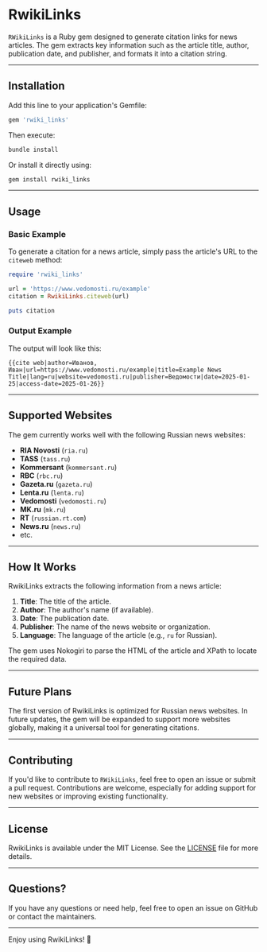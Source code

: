 # RwikiLinks

`RWikiLinks` is a Ruby gem designed to generate citation links for news articles. The gem extracts key information such as the article title, author, publication date, and publisher, and formats it into a citation string.

---

## Installation

Add this line to your application's Gemfile:

```ruby
gem 'rwiki_links'
```

Then execute:

```bash
bundle install
```

Or install it directly using:

```bash
gem install rwiki_links
```

---

## Usage

### Basic Example

To generate a citation for a news article, simply pass the article's URL to the `citeweb` method:

```ruby
require 'rwiki_links'

url = 'https://www.vedomosti.ru/example'
citation = RwikiLinks.citeweb(url)

puts citation
```

### Output Example

The output will look like this:

```plaintext
{{cite web|author=Иванов, Иван|url=https://www.vedomosti.ru/example|title=Example News Title|lang=ru|website=vedomosti.ru|publisher=Ведомости|date=2025-01-25|access-date=2025-01-26}}
```

---

## Supported Websites

The gem currently works well with the following Russian news websites:

- **RIA Novosti** (`ria.ru`)
- **TASS** (`tass.ru`)
- **Kommersant** (`kommersant.ru`)
- **RBC** (`rbc.ru`)
- **Gazeta.ru** (`gazeta.ru`)
- **Lenta.ru** (`lenta.ru`)
- **Vedomosti** (`vedomosti.ru`)
- **MK.ru** (`mk.ru`)
- **RT** (`russian.rt.com`)
- **News.ru** (`news.ru`)
- etc.

---

## How It Works

RwikiLinks extracts the following information from a news article:

1. **Title**: The title of the article.
2. **Author**: The author's name (if available).
3. **Date**: The publication date.
4. **Publisher**: The name of the news website or organization.
5. **Language**: The language of the article (e.g., `ru` for Russian).

The gem uses Nokogiri to parse the HTML of the article and XPath to locate the required data.

---

## Future Plans

The first version of RwikiLinks is optimized for Russian news websites. In future updates, the gem will be expanded to support more websites globally, making it a universal tool for generating citations.

---

## Contributing

If you'd like to contribute to `RWikiLinks`, feel free to open an issue or submit a pull request. Contributions are welcome, especially for adding support for new websites or improving existing functionality.

---

## License

RwikiLinks is available under the MIT License. See the [LICENSE](LICENSE) file for more details.

---

## Questions?

If you have any questions or need help, feel free to open an issue on GitHub or contact the maintainers.

---

Enjoy using RwikiLinks! 🚀
